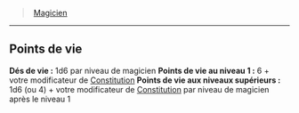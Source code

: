 ﻿---
!ClassHitPointsItem
HitDice: 1d6 par niveau de magicien
HitPointsAt1stLevel: 6 + votre modificateur de [Constitution](hd_abilities_constitution.md)
HitPointsAtHigherLevels: 1d6 (ou 4) + votre modificateur de [Constitution](hd_abilities_constitution.md) par niveau de magicien après le niveau 1
Id: wizard_hd.md#points-de-vie
ParentLink: wizard_hd.md#magicien
Name: Points de vie
ParentName: Magicien
NameLevel: 2
Attributes:
  Name: Points de vie
  Markdown: >+
    ## <!--Name-->Points de vie<!--/Name-->


    **Dés de vie :** <!--HitDice-->1d6 par niveau de magicien<!--/HitDice-->

    **Points de vie au niveau 1 :** <!--HitPointsAt1stLevel-->6 + votre modificateur de [Constitution](hd_abilities_constitution.md)<!--/HitPointsAt1stLevel-->

    **Points de vie aux niveaux supérieurs :** <!--HitPointsAtHigherLevels-->1d6 (ou 4) + votre modificateur de [Constitution](hd_abilities_constitution.md) par niveau de magicien après le niveau 1<!--/HitPointsAtHigherLevels-->

  HitDice: 1d6 par niveau de magicien
  HitPointsAt1stLevel: 6 + votre modificateur de [Constitution](hd_abilities_constitution.md)
  HitPointsAtHigherLevels: 1d6 (ou 4) + votre modificateur de [Constitution](hd_abilities_constitution.md) par niveau de magicien après le niveau 1
AttributesDictionary: >+
  Name: Points de vie

  Markdown: >+

    ## <!--Name-->Points de vie<!--/Name-->





    **Dés de vie :** <!--HitDice-->1d6 par niveau de magicien<!--/HitDice-->



    **Points de vie au niveau 1 :** <!--HitPointsAt1stLevel-->6 + votre modificateur de [Constitution](hd_abilities_constitution.md)<!--/HitPointsAt1stLevel-->



    **Points de vie aux niveaux supérieurs :** <!--HitPointsAtHigherLevels-->1d6 (ou 4) + votre modificateur de [Constitution](hd_abilities_constitution.md) par niveau de magicien après le niveau 1<!--/HitPointsAtHigherLevels-->



  HitDice: 1d6 par niveau de magicien

  HitPointsAt1stLevel: 6 + votre modificateur de [Constitution](hd_abilities_constitution.md)

  HitPointsAtHigherLevels: 1d6 (ou 4) + votre modificateur de [Constitution](hd_abilities_constitution.md) par niveau de magicien après le niveau 1

---
> [Magicien](hd_wizard.md)

---

## Points de vie

**Dés de vie :** 1d6 par niveau de magicien
**Points de vie au niveau 1 :** 6 + votre modificateur de [Constitution](hd_abilities_constitution.md)
**Points de vie aux niveaux supérieurs :** 1d6 (ou 4) + votre modificateur de [Constitution](hd_abilities_constitution.md) par niveau de magicien après le niveau 1

